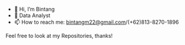 - 👋 Hi, I’m Bintang
- 👀 Data Analyst
- 📫 How to reach me: bintangm22@gmail.com/(+62)813-8270-1896

Feel free to look at my Repositories, thanks!

<!---
edwardjacob2315/edwardjacob2315 is a ✨ special ✨ repository because its `README.md` (this file) appears on your GitHub profile.
You can click the Preview link to take a look at your changes.
--->
